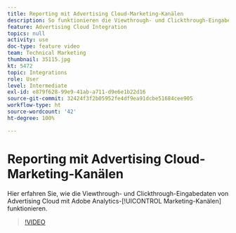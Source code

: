```yaml
---
title: Reporting mit Advertising Cloud-Marketing-Kanälen
description: So funktionieren die Viewthrough- und Clickthrough-Eingabedaten von Advertising Cloud mit Adobe Analytics-Marketing-Kanälen
feature: Advertising Cloud Integration
topics: null
activity: use
doc-type: feature video
team: Technical Marketing
thumbnail: 35115.jpg
kt: 5472
topic: Integrations
role: User
level: Intermediate
exl-id: e879f628-99e9-41ab-a711-d9e6e1b22d16
source-git-commit: 32424f3f2b05952fe4df9ea91dcbe51684cee905
workflow-type: ht
source-wordcount: '42'
ht-degree: 100%

---
```


# Reporting mit Advertising Cloud-Marketing-Kanälen

Hier erfahren Sie, wie die Viewthrough- und Clickthrough-Eingabedaten von Advertising Cloud mit Adobe Analytics-[!UICONTROL Marketing-Kanälen] funktionieren.

>[!VIDEO](https://video.tv.adobe.com/v/35115/?quality=12&learn=on)
